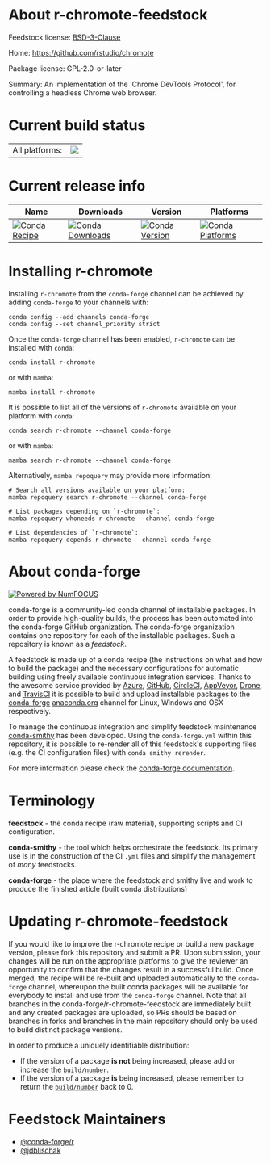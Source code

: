 About r-chromote-feedstock
==========================

Feedstock license: [BSD-3-Clause](https://github.com/conda-forge/r-chromote-feedstock/blob/main/LICENSE.txt)

Home: https://github.com/rstudio/chromote

Package license: GPL-2.0-or-later

Summary: An implementation of the 'Chrome DevTools Protocol', for controlling a headless Chrome web browser.

Current build status
====================


<table><tr><td>All platforms:</td>
    <td>
      <a href="https://dev.azure.com/conda-forge/feedstock-builds/_build/latest?definitionId=19030&branchName=main">
        <img src="https://dev.azure.com/conda-forge/feedstock-builds/_apis/build/status/r-chromote-feedstock?branchName=main">
      </a>
    </td>
  </tr>
</table>

Current release info
====================

| Name | Downloads | Version | Platforms |
| --- | --- | --- | --- |
| [![Conda Recipe](https://img.shields.io/badge/recipe-r--chromote-green.svg)](https://anaconda.org/conda-forge/r-chromote) | [![Conda Downloads](https://img.shields.io/conda/dn/conda-forge/r-chromote.svg)](https://anaconda.org/conda-forge/r-chromote) | [![Conda Version](https://img.shields.io/conda/vn/conda-forge/r-chromote.svg)](https://anaconda.org/conda-forge/r-chromote) | [![Conda Platforms](https://img.shields.io/conda/pn/conda-forge/r-chromote.svg)](https://anaconda.org/conda-forge/r-chromote) |

Installing r-chromote
=====================

Installing `r-chromote` from the `conda-forge` channel can be achieved by adding `conda-forge` to your channels with:

```
conda config --add channels conda-forge
conda config --set channel_priority strict
```

Once the `conda-forge` channel has been enabled, `r-chromote` can be installed with `conda`:

```
conda install r-chromote
```

or with `mamba`:

```
mamba install r-chromote
```

It is possible to list all of the versions of `r-chromote` available on your platform with `conda`:

```
conda search r-chromote --channel conda-forge
```

or with `mamba`:

```
mamba search r-chromote --channel conda-forge
```

Alternatively, `mamba repoquery` may provide more information:

```
# Search all versions available on your platform:
mamba repoquery search r-chromote --channel conda-forge

# List packages depending on `r-chromote`:
mamba repoquery whoneeds r-chromote --channel conda-forge

# List dependencies of `r-chromote`:
mamba repoquery depends r-chromote --channel conda-forge
```


About conda-forge
=================

[![Powered by
NumFOCUS](https://img.shields.io/badge/powered%20by-NumFOCUS-orange.svg?style=flat&colorA=E1523D&colorB=007D8A)](https://numfocus.org)

conda-forge is a community-led conda channel of installable packages.
In order to provide high-quality builds, the process has been automated into the
conda-forge GitHub organization. The conda-forge organization contains one repository
for each of the installable packages. Such a repository is known as a *feedstock*.

A feedstock is made up of a conda recipe (the instructions on what and how to build
the package) and the necessary configurations for automatic building using freely
available continuous integration services. Thanks to the awesome service provided by
[Azure](https://azure.microsoft.com/en-us/services/devops/), [GitHub](https://github.com/),
[CircleCI](https://circleci.com/), [AppVeyor](https://www.appveyor.com/),
[Drone](https://cloud.drone.io/welcome), and [TravisCI](https://travis-ci.com/)
it is possible to build and upload installable packages to the
[conda-forge](https://anaconda.org/conda-forge) [anaconda.org](https://anaconda.org/)
channel for Linux, Windows and OSX respectively.

To manage the continuous integration and simplify feedstock maintenance
[conda-smithy](https://github.com/conda-forge/conda-smithy) has been developed.
Using the ``conda-forge.yml`` within this repository, it is possible to re-render all of
this feedstock's supporting files (e.g. the CI configuration files) with ``conda smithy rerender``.

For more information please check the [conda-forge documentation](https://conda-forge.org/docs/).

Terminology
===========

**feedstock** - the conda recipe (raw material), supporting scripts and CI configuration.

**conda-smithy** - the tool which helps orchestrate the feedstock.
                   Its primary use is in the construction of the CI ``.yml`` files
                   and simplify the management of *many* feedstocks.

**conda-forge** - the place where the feedstock and smithy live and work to
                  produce the finished article (built conda distributions)


Updating r-chromote-feedstock
=============================

If you would like to improve the r-chromote recipe or build a new
package version, please fork this repository and submit a PR. Upon submission,
your changes will be run on the appropriate platforms to give the reviewer an
opportunity to confirm that the changes result in a successful build. Once
merged, the recipe will be re-built and uploaded automatically to the
`conda-forge` channel, whereupon the built conda packages will be available for
everybody to install and use from the `conda-forge` channel.
Note that all branches in the conda-forge/r-chromote-feedstock are
immediately built and any created packages are uploaded, so PRs should be based
on branches in forks and branches in the main repository should only be used to
build distinct package versions.

In order to produce a uniquely identifiable distribution:
 * If the version of a package **is not** being increased, please add or increase
   the [``build/number``](https://docs.conda.io/projects/conda-build/en/latest/resources/define-metadata.html#build-number-and-string).
 * If the version of a package **is** being increased, please remember to return
   the [``build/number``](https://docs.conda.io/projects/conda-build/en/latest/resources/define-metadata.html#build-number-and-string)
   back to 0.

Feedstock Maintainers
=====================

* [@conda-forge/r](https://github.com/conda-forge/r/)
* [@jdblischak](https://github.com/jdblischak/)

